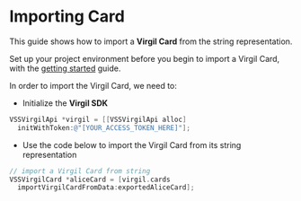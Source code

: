 # Importing Card

This guide shows how to import a **Virgil Card** from the string representation.

Set up your project environment before you begin to import a Virgil Card, with the [getting started](/docs/objectivec/guides/configuration/client.md) guide.


In order to import the Virgil Card, we need to:

- Initialize the **Virgil SDK**

```objectivec
VSSVirgilApi *virgil = [[VSSVirgilApi alloc]
  initWithToken:@"[YOUR_ACCESS_TOKEN_HERE]"];
```

- Use the code below to import the Virgil Card from its string representation

```objectivec
// import a Virgil Card from string
VSSVirgilCard *aliceCard = [virgil.cards
  importVirgilCardFromData:exportedAliceCard];
```
